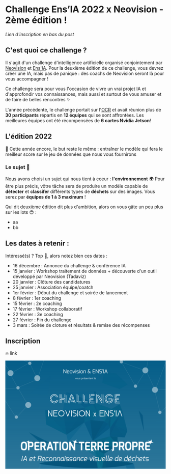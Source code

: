 # Challenge Ens’IA 2022 x Neovision - 2ème édition !

_Lien d'inscription en bas du post_

## C'est quoi ce challenge ?

Il s'agit d'un challenge d'intelligence artificielle organisé conjointement par [Neovision](https://neovision.fr) et [Ens'IA](https://github.com/YannSia/tutorials). Pour la deuxième édition de ce challenge, vous devrez créer une IA, mais pas de panique : des coachs de Neovision seront là pour vous accompagner !

Ce challenge sera pour vous l'occasion de vivre un vrai projet IA et d'approfondir vos connaissances, mais aussi et surtout de vous amuser et de faire de belles rencontres ✨

L'année précédente, le challenge portait sur l'[OCR](https://en.wikipedia.org/wiki/Optical_character_recognition) et avait réunion plus de **30 participants** répartis en **12 équipes** qui se sont affrontées. Les meilleures équipes ont été récompensées de **6 cartes Nvidia Jetson**!

## L'édition 2022

🎯 Cette année encore, le but reste le même : entraîner le modèle qui fera le meilleur score sur le jeu de données que nous vous fournirons

### Le sujet 🤩

Nous avons choisi un sujet qui nous tient à coeur : **l'environnement** 🌍
Pour être plus précis, vôtre tâche sera de produire un modèle capable de **détecter** et **classifer** différents types de **déchets** sur des images.
Vous serez par **équipes de 1 à 3 maximum** !

Qui dit deuxième édition dit plus d'ambition, alors on vous gâte un peu plus sur les lots 😍 :

- aa
- bb

## Les dates à retenir :

Intéressé(s) ? Top 💯, alors notez bien ces dates :

- 16 décembre : Annonce du challenge & conférence IA
- 15 janvier : Workshop traitement de données + découverte d'un outil développé par Neovision (Tadaviz)
- 20 janvier : Clôture des candidatures
- 25 janvier : Association équipe/coatch
- 1er février : Début du challenge et soirée de lancement
- 8 février : 1er coaching
- 15 février : 2e coaching
- 17 février : Workshop collaboratif
- 22 février : 3e coaching
- 27 février : Fin du challenge
- 3 mars : Soirée de cloture et résultats & remise des récompenses

## Inscription

🔥 link

![](affiche-fb.png)

